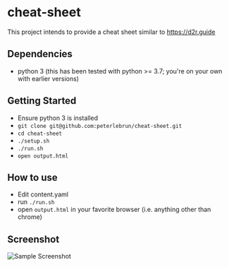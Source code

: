 # cheat-sheet

This project intends to provide a cheat sheet similar to https://d2r.guide

## Dependencies
- python 3 (this has been tested with python >= 3.7; you're on your own with
  earlier versions)

## Getting Started
- Ensure python 3 is installed
- `git clone git@github.com:peterlebrun/cheat-sheet.git`
- `cd cheat-sheet`
- `./setup.sh`
- `./run.sh`
- `open output.html`

## How to use
- Edit content.yaml
- run `./run.sh`
- open `output.html` in your favorite browser (i.e. anything other than chrome)

## Screenshot
![Sample Screenshot](./example.png "This is the cheat sheet built with the
included sample data.")
